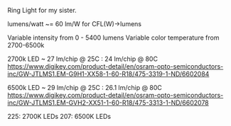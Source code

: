 Ring Light for my sister.

lumens/watt ~= 60 lm/W for CFL(W)->lumens

Variable intensity from 0 - 5400 lumens
Variable color temperature from 2700-6500k

2700k LED ~ 27 lm/chip @ 25C : 24 lm/chip @ 80C
https://www.digikey.com/product-detail/en/osram-opto-semiconductors-inc/GW-JTLMS1.EM-G9H1-XX58-1-60-R18/475-3319-1-ND/6602084

6500k LED ~ 29 lm/chip @ 25C : 26.1 lm/chip @ 80C
https://www.digikey.com/product-detail/en/osram-opto-semiconductors-inc/GW-JTLMS1.EM-GVH2-XX51-1-60-R18/475-3313-1-ND/6602078

225: 2700K LEDs
207: 6500K LEDs

